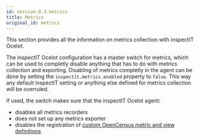 ```yaml
---
id: version-0.2-metrics
title: Metrics
original_id: metrics
---
```


This section provides all the information on metrics collection with inspectIT Ocelot.

The inspectIT Ocelot configuration has a master switch for metrics, which can be used to completly disable anything that has to do with metrics collection and exporting.
Disabling of metrics completly in the agent can be done by setting the `inspectit.metrics.enabled` property to `false`.
This way any default inspectIT setting or anything else defined for metrics collection will be overruled.

If used, the switch makes sure that the inspectIT Ocelot agent:

* disables all metrics recorders
* does not set up any metrics exporter
* disables the registration of [custom OpenCensus metric and view definitions](metrics/custom-metrics.md)
